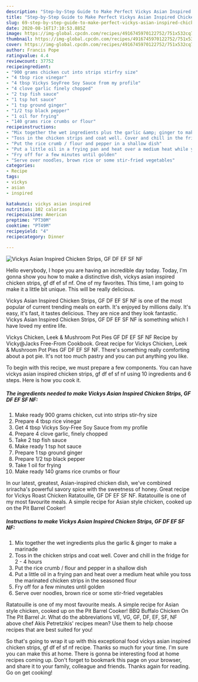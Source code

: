 ```yaml
---
description: "Step-by-Step Guide to Make Perfect Vickys Asian Inspired Chicken Strips, GF DF EF SF NF"
title: "Step-by-Step Guide to Make Perfect Vickys Asian Inspired Chicken Strips, GF DF EF SF NF"
slug: 69-step-by-step-guide-to-make-perfect-vickys-asian-inspired-chicken-strips-gf-df-ef-sf-nf
date: 2020-08-16T17:10:53.885Z
image: https://img-global.cpcdn.com/recipes/4916745970122752/751x532cq70/vickys-asian-inspired-chicken-strips-gf-df-ef-sf-nf-recipe-main-photo.jpg
thumbnail: https://img-global.cpcdn.com/recipes/4916745970122752/751x532cq70/vickys-asian-inspired-chicken-strips-gf-df-ef-sf-nf-recipe-main-photo.jpg
cover: https://img-global.cpcdn.com/recipes/4916745970122752/751x532cq70/vickys-asian-inspired-chicken-strips-gf-df-ef-sf-nf-recipe-main-photo.jpg
author: Francis Pope
ratingvalue: 4.4
reviewcount: 37752
recipeingredient:
- "900 grams chicken cut into strips stirfry size"
- "4 tbsp rice vinegar"
- "4 tbsp Vickys SoyFree Soy Sauce from my profile"
- "4 clove garlic finely chopped"
- "2 tsp fish sauce"
- "1 tsp hot sauce"
- "1 tsp ground ginger"
- "1/2 tsp black pepper"
- "1 oil for frying"
- "140 grams rice crumbs or flour"
recipeinstructions:
- "Mix together the wet ingredients plus the garlic &amp; ginger to make a marinade"
- "Toss in the chicken strips and coat well. Cover and chill in the fridge for 2 - 4 hours"
- "Put the rice crumb / flour and pepper in a shallow dish"
- "Put a little oil in a frying pan and heat over a medium heat while you toss the marinated chicken strips in the seasoned flour"
- "Fry off for a few minutes until golden"
- "Serve over noodles, brown rice or some stir-fried vegetables"
categories:
- Recipe
tags:
- vickys
- asian
- inspired

katakunci: vickys asian inspired 
nutrition: 102 calories
recipecuisine: American
preptime: "PT30M"
cooktime: "PT49M"
recipeyield: "4"
recipecategory: Dinner

---
```



![Vickys Asian Inspired Chicken Strips, GF DF EF SF NF](https://img-global.cpcdn.com/recipes/4916745970122752/751x532cq70/vickys-asian-inspired-chicken-strips-gf-df-ef-sf-nf-recipe-main-photo.jpg)

Hello everybody, I hope you are having an incredible day today. Today, I'm gonna show you how to make a distinctive dish, vickys asian inspired chicken strips, gf df ef sf nf. One of my favorites. This time, I am going to make it a little bit unique. This will be really delicious.

Vickys Asian Inspired Chicken Strips, GF DF EF SF NF is one of the most popular of current trending meals on earth. It's enjoyed by millions daily. It's easy, it's fast, it tastes delicious. They are nice and they look fantastic. Vickys Asian Inspired Chicken Strips, GF DF EF SF NF is something which I have loved my entire life.

Vickys Chicken, Leek &amp; Mushroom Pot Pies GF DF EF SF NF Recipe by Vicky@Jacks Free-From Cookbook. Great recipe for Vickys Chicken, Leek &amp; Mushroom Pot Pies GF DF EF SF NF. There&#39;s something really comforting about a pot pie. It&#39;s not too much pastry and you can put anything you like.


To begin with this recipe, we must prepare a few components. You can have vickys asian inspired chicken strips, gf df ef sf nf using 10 ingredients and 6 steps. Here is how you cook it.

<!--inarticleads1-->

##### The ingredients needed to make Vickys Asian Inspired Chicken Strips, GF DF EF SF NF:

1. Make ready 900 grams chicken, cut into strips stir-fry size
1. Prepare 4 tbsp rice vinegar
1. Get 4 tbsp Vickys Soy-Free Soy Sauce from my profile
1. Prepare 4 clove garlic, finely chopped
1. Take 2 tsp fish sauce
1. Make ready 1 tsp hot sauce
1. Prepare 1 tsp ground ginger
1. Prepare 1/2 tsp black pepper
1. Take 1 oil for frying
1. Make ready 140 grams rice crumbs or flour


In our latest, greatest, Asian-inspired chicken dish, we&#39;ve combined sriracha&#39;s powerful savory spice with the sweetness of honey. Great recipe for Vickys Roast Chicken Ratatouille, GF DF EF SF NF. Ratatouille is one of my most favourite meals. A simple recipe for Asian style chicken, cooked up on the Pit Barrel Cooker! 

<!--inarticleads2-->

##### Instructions to make Vickys Asian Inspired Chicken Strips, GF DF EF SF NF:

1. Mix together the wet ingredients plus the garlic &amp; ginger to make a marinade
1. Toss in the chicken strips and coat well. Cover and chill in the fridge for 2 - 4 hours
1. Put the rice crumb / flour and pepper in a shallow dish
1. Put a little oil in a frying pan and heat over a medium heat while you toss the marinated chicken strips in the seasoned flour
1. Fry off for a few minutes until golden
1. Serve over noodles, brown rice or some stir-fried vegetables


Ratatouille is one of my most favourite meals. A simple recipe for Asian style chicken, cooked up on the Pit Barrel Cooker! BBQ Buffalo Chicken On The Pit Barrel Jr. What do the abbreviations VE, VG, GF, DF, EF, SF, NF above chef Akis Petretzikis&#39; recipes mean? Use them to help choose recipes that are best suited for you! 

So that's going to wrap it up with this exceptional food vickys asian inspired chicken strips, gf df ef sf nf recipe. Thanks so much for your time. I'm sure you can make this at home. There is gonna be interesting food at home recipes coming up. Don't forget to bookmark this page on your browser, and share it to your family, colleague and friends. Thanks again for reading. Go on get cooking!
